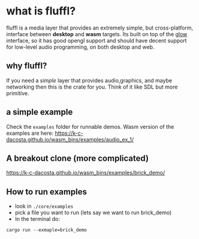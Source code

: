 # what is fluffl?
fluffl is a media layer that  provides an extremely simple, but cross-platform, interface between **desktop** and **wasm** targets.
Its built on top of the <a href="https://github.com/grovesNL/glow">glow</a> interface, so it has good opengl support and should have
decent support for low-level audio programming, on both desktop and web.

## why fluffl? 
If you need a *simple* layer that provides audio,graphics, and maybe networking then this is the crate for you. 
Think of it like SDL but more primitive. 

## a simple example
Check the `examples` folder for runnable demos.
Wasm version of the examples are here: https://k-c-dacosta.github.io/wasm_bins/examples/audio_ex_1/

## A breakout clone (more complicated)
https://k-c-dacosta.github.io/wasm_bins/examples/brick_demo/

## How to run examples
- look in `./core/examples` 
- pick a file you want to run (lets say we want to run brick_demo)
- In the terminal do:
```
cargo run --exmaple=brick_demo
``` 
